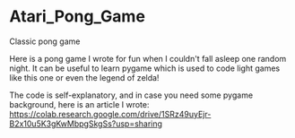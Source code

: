 # Atari_Pong_Game
Classic pong game

Here is a pong game I wrote for fun when I couldn't fall asleep one random night.
It can be useful to learn pygame which is used to code light games like this one or even the legend of zelda!

The code is self-explanatory, and in case you need some pygame background, here is an article I wrote: https://colab.research.google.com/drive/1SRz49uyEjr-B2x10u5K3gKwMbpgSkgSs?usp=sharing
